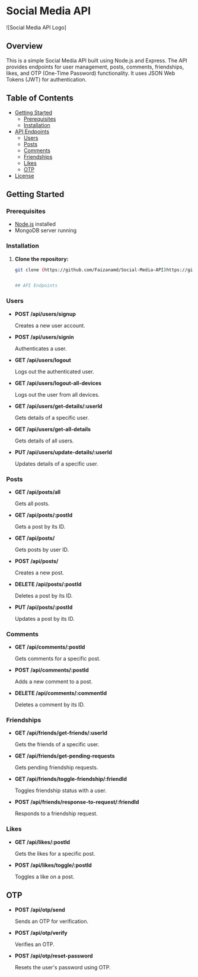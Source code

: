 # Social Media API

![Social Media API Logo]

## Overview

This is a simple Social Media API built using Node.js and Express. The API provides endpoints for user management, posts, comments, friendships, likes, and OTP (One-Time Password) functionality. It uses JSON Web Tokens (JWT) for authentication.

## Table of Contents

- [Getting Started](#getting-started)
  - [Prerequisites](#prerequisites)
  - [Installation](#installation)
- [API Endpoints](#api-endpoints)
  - [Users](#users)
  - [Posts](#posts)
  - [Comments](#comments)
  - [Friendships](#friendships)
  - [Likes](#likes)
  - [OTP](#otp)
- [License](#license)

## Getting Started

### Prerequisites

- [Node.js](https://nodejs.org/) installed
- MongoDB server running

### Installation

1. **Clone the repository:**

   ```bash
   git clone (https://github.com/Faizanamd/Social-Media-API)https://github.com/Faizanamd/Social-Media-API


   ## API Endpoints

### Users

- **POST /api/users/signup**

  Creates a new user account.

- **POST /api/users/signin**

  Authenticates a user.

- **GET /api/users/logout**

  Logs out the authenticated user.

- **GET /api/users/logout-all-devices**

  Logs out the user from all devices.

- **GET /api/users/get-details/:userId**

  Gets details of a specific user.

- **GET /api/users/get-all-details**

  Gets details of all users.

- **PUT /api/users/update-details/:userId**

  Updates details of a specific user.

### Posts

- **GET /api/posts/all**

  Gets all posts.

- **GET /api/posts/:postId**

  Gets a post by its ID.

- **GET /api/posts/**

  Gets posts by user ID.

- **POST /api/posts/**

  Creates a new post.

- **DELETE /api/posts/:postId**

  Deletes a post by its ID.

- **PUT /api/posts/:postId**

  Updates a post by its ID.

### Comments

- **GET /api/comments/:postId**

  Gets comments for a specific post.

- **POST /api/comments/:postId**

  Adds a new comment to a post.

- **DELETE /api/comments/:commentId**

  Deletes a comment by its ID.

### Friendships

- **GET /api/friends/get-friends/:userId**

  Gets the friends of a specific user.

- **GET /api/friends/get-pending-requests**

  Gets pending friendship requests.

- **GET /api/friends/toggle-friendship/:friendId**

  Toggles friendship status with a user.

- **POST /api/friends/response-to-request/:friendId**

  Responds to a friendship request.

### Likes

- **GET /api/likes/:postId**

  Gets the likes for a specific post.

- **POST /api/likes/toggle/:postId**

  Toggles a like on a post.

## OTP

- **POST /api/otp/send**

  Sends an OTP for verification.

- **POST /api/otp/verify**

  Verifies an OTP.

- **POST /api/otp/reset-password**

  Resets the user's password using OTP.

